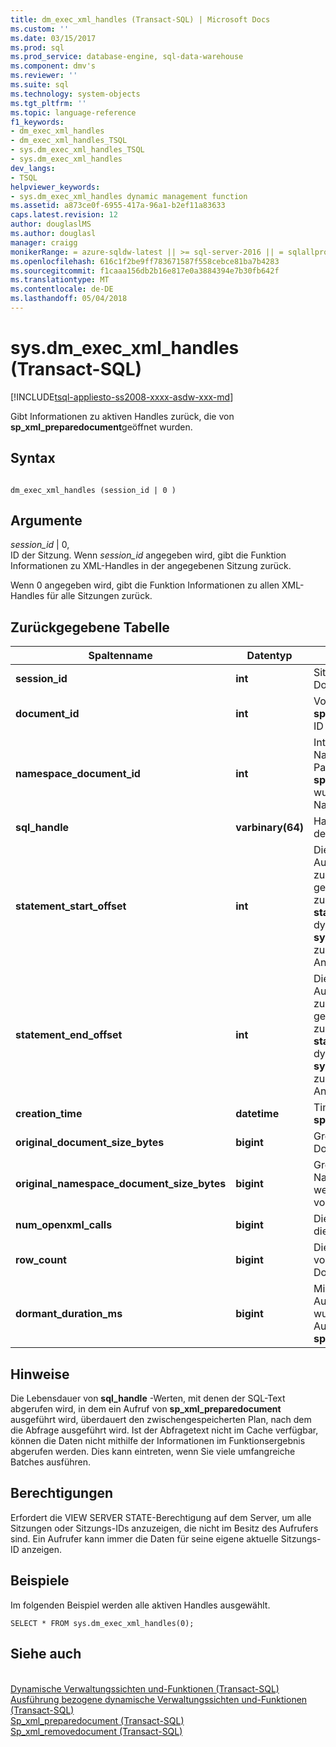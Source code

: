 ```yaml
---
title: dm_exec_xml_handles (Transact-SQL) | Microsoft Docs
ms.custom: ''
ms.date: 03/15/2017
ms.prod: sql
ms.prod_service: database-engine, sql-data-warehouse
ms.component: dmv's
ms.reviewer: ''
ms.suite: sql
ms.technology: system-objects
ms.tgt_pltfrm: ''
ms.topic: language-reference
f1_keywords:
- dm_exec_xml_handles
- dm_exec_xml_handles_TSQL
- sys.dm_exec_xml_handles_TSQL
- sys.dm_exec_xml_handles
dev_langs:
- TSQL
helpviewer_keywords:
- sys.dm_exec_xml_handles dynamic management function
ms.assetid: a873ce0f-6955-417a-96a1-b2ef11a83633
caps.latest.revision: 12
author: douglaslMS
ms.author: douglasl
manager: craigg
monikerRange: = azure-sqldw-latest || >= sql-server-2016 || = sqlallproducts-allversions
ms.openlocfilehash: 616c1f2be9ff783671587f558cebce81ba7b4283
ms.sourcegitcommit: f1caaa156db2b16e817e0a3884394e7b30fb642f
ms.translationtype: MT
ms.contentlocale: de-DE
ms.lasthandoff: 05/04/2018
---
```

# <a name="sysdmexecxmlhandles-transact-sql"></a>sys.dm_exec_xml_handles (Transact-SQL)
[!INCLUDE[tsql-appliesto-ss2008-xxxx-asdw-xxx-md](../../includes/tsql-appliesto-ss2008-xxxx-asdw-xxx-md.md)]

  Gibt Informationen zu aktiven Handles zurück, die von **sp_xml_preparedocument**geöffnet wurden.  
  
## <a name="syntax"></a>Syntax  
  
```  
  
dm_exec_xml_handles (session_id | 0 )  
```  
  
## <a name="arguments"></a>Argumente  
 *session_id* | 0,  
 ID der Sitzung. Wenn *session_id* angegeben wird, gibt die Funktion Informationen zu XML-Handles in der angegebenen Sitzung zurück.  
  
 Wenn 0 angegeben wird, gibt die Funktion Informationen zu allen XML-Handles für alle Sitzungen zurück.  
  
## <a name="table-returned"></a>Zurückgegebene Tabelle  
  
|Spaltenname|Datentyp|Description|  
|-----------------|---------------|-----------------|  
|**session_id**|**int**|Sitzungs-ID der Sitzung, die dieses XML-Dokumenthandle verwaltet.|  
|**document_id**|**int**|Von **sp_xml_preparedocument**zurückgegebene ID eines XML-Dokumenthandles.|  
|**namespace_document_id**|**int**|Interne Handle-ID für das zugeordnete Namespacedokument, das als dritter Parameter an **sp_xml_preparedocument**übergeben wurde. NULL, wenn kein Namespacedokument vorhanden ist.|  
|**sql_handle**|**varbinary(64)**|Handle für den Text des SQL-Codes, in dem das Handle definiert wurde.|  
|**statement_start_offset**|**int**|Die Anzahl von Zeichen, nach der der Aufruf von **sp_xml_preparedocument** im zurzeit ausgeführten Batch oder in der gespeicherten Prozedur auftritt. Kann zusammen mit **sql_handle**, **statement_end_offset**und der dynamischen Verwaltungsfunktion **sys.dm_exec_sql_text** zum Abrufen der zurzeit ausgeführten Anweisung für die Anforderung verwendet werden.|  
|**statement_end_offset**|**int**|Die Anzahl von Zeichen, nach der der Aufruf von **sp_xml_preparedocument** im zurzeit ausgeführten Batch oder in der gespeicherten Prozedur auftritt. Kann zusammen mit **sql_handle**, **statement_start_offset**und der dynamischen Verwaltungsfunktion **sys.dm_exec_sql_text** zum Abrufen der zurzeit ausgeführten Anweisung für die Anforderung verwendet werden.|  
|**creation_time**|**datetime**|Timestamp des Aufrufs von **sp_xml_preparedocument** .|  
|**original_document_size_bytes**|**bigint**|Größe des nicht analysierten XML-Dokuments in Bytes.|  
|**original_namespace_document_size_bytes**|**bigint**|Größe des nicht analysierten XML-Namespacedokuments in Bytes. NULL, wenn kein Namespacedokument vorhanden ist.|  
|**num_openxml_calls**|**bigint**|Die Anzahl von OPENXML-Aufrufen mit diesem Dokumenthandle.|  
|**row_count**|**bigint**|Die Anzahl von Zeilen, die von allen vorherigen OPENXML-Aufrufen für dieses Dokumenthandle zurückgegeben wurden.|  
|**dormant_duration_ms**|**bigint**|Millisekunden seit dem letzten OPENXML-Aufruf. Falls OPENXML nicht aufgerufen wurde, werden die Millisekunden seit dem Aufruf von **sp_xml_preparedocument**zurückgegeben.|  
  
## <a name="remarks"></a>Hinweise  
 Die Lebensdauer von **sql_handle** -Werten, mit denen der SQL-Text abgerufen wird, in dem ein Aufruf von **sp_xml_preparedocument** ausgeführt wird, überdauert den zwischengespeicherten Plan, nach dem die Abfrage ausgeführt wird. Ist der Abfragetext nicht im Cache verfügbar, können die Daten nicht mithilfe der Informationen im Funktionsergebnis abgerufen werden. Dies kann eintreten, wenn Sie viele umfangreiche Batches ausführen.  
  
## <a name="permissions"></a>Berechtigungen  
 Erfordert die VIEW SERVER STATE-Berechtigung auf dem Server, um alle Sitzungen oder Sitzungs-IDs anzuzeigen, die nicht im Besitz des Aufrufers sind. Ein Aufrufer kann immer die Daten für seine eigene aktuelle Sitzungs-ID anzeigen.      
  
## <a name="examples"></a>Beispiele  
 Im folgenden Beispiel werden alle aktiven Handles ausgewählt.  
  
```  
SELECT * FROM sys.dm_exec_xml_handles(0);  
```  
  
## <a name="see-also"></a>Siehe auch  
 <br>[Dynamische Verwaltungssichten und-Funktionen (Transact-SQL)](~/relational-databases/system-dynamic-management-views/system-dynamic-management-views.md)
 <br>[Ausführung bezogene dynamische Verwaltungssichten und-Funktionen (Transact-SQL)](../../relational-databases/system-dynamic-management-views/execution-related-dynamic-management-views-and-functions-transact-sql.md)
 <br>[Sp_xml_preparedocument (Transact-SQL)](../system-stored-procedures/sp-xml-preparedocument-transact-sql.md)
 <br>[Sp_xml_removedocument (Transact-SQL)](../system-stored-procedures/sp-xml-removedocument-transact-sql.md)


 
  
  
